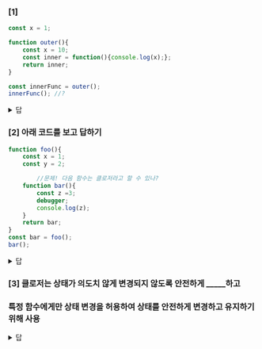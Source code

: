 ### [1]

```jsx
const x = 1;

function outer(){
	const x = 10;
	const inner = function(){console.log(x);};
	return inner;
}

const innerFunc = outer();
innerFunc(); //?
```
<details>
<summary>답</summary>
<div markdown="1">
아니다!
  <details>
  <summary>해설</summary>
  <div markdown="1">
    - innerFunc을 호출하면 중첩함수 inner를 반환하고 생명주기를 마감 </br>
    - innerFunc실행이 종료되면 innerFunc의 실행 컨텍스트는 실행컨텍스트 스택에서 제거</br>
    - innerFunc의 지역변수와 x와 변수의 값 10을 저장하고 있던 innerFunc의 실행컨텍스트가 제거되었으므로 innerFunc의 지역변수 x또한 생명주기를 마감</br>
    - 따라서 innerFunc의 지역변수 x는 더는 유효하지 않게 되어 x변수에 접근할 수 있는 방법은 없다</br>
    ❗BUT</br>
    - 위 코드의 실행 결과 innerFunc()는 innerFunc의 지역변수 x의 값인 10이다. 이미 생명주기가 종료되어 실행 컨텍스트 스택에서 제거된 innerFunc의 지역변수가 다시 동작하고 있음</br>
    - 이처럼 외부 함수보다 중첩함수가 더 오래 유지되는 경우 중첩함수는 이미 생명주기가 종료한 외부 함수의 변수를 참조</br>
    - 이러한 중첩 함수를 클로저라고 부른다.</br>
  </div>
  </details>
</div>
</details>


### [2] 아래 코드를 보고 답하기

```jsx
function foo(){
    const x = 1;
    const y = 2;

		//문제! 다음 함수는 클로저라고 할 수 있나?
    function bar(){
	    const z =3;
	    debugger;
	    console.log(z);
    }
    return bar;
}
const bar = foo();
bar();
```

<details>
<summary>답</summary>
<div markdown="1">
아니다!
  <details>
  <summary>해설</summary>
  <div markdown="1">
    - 중첩함수 bar는 외부 함수 foo보다 더 오래 유지되지만 상위 스코프의 어떤 식별자도 참조하지 않음</br>
    - 상위 스코프의 어떤 식별자도 참조하지 않은 경우 대부분의 모던 브라우저는 최적화를 통해 상위 스코프를 기억하지 않음</br>
    - 참조하지 않는 식별자를 기억하는 것은 메모리 낭비이기 때문</br>
  </div>
  </details>
</div>
</details>



### [3] 클로저는 상태가 의도치 않게 변경되지 않도록 안전하게 _____하고

### 특정 함수에게만 상태 변경을 허용하여 상태를 안전하게 변경하고 유지하기 위해 사용

<details>
<summary>답</summary>
<div markdown="1">
  은닉
</div>
</details>
